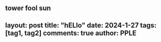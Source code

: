 tower fool sun
---
layout: post
title: "hELlo"
date:   2024-1-27
tags: [tag1, tag2]
comments: true
author: PPLE
---
